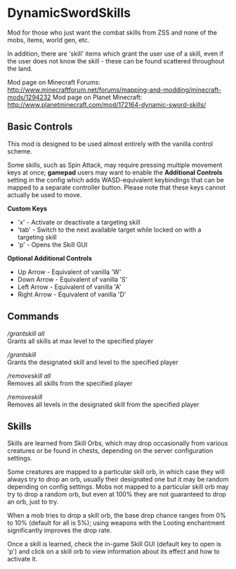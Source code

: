 DynamicSwordSkills
==================

Mod for those who just want the combat skills from ZSS and none of the mobs, items, world gen, etc.

In addition, there are 'skill' items which grant the user use of a skill, even if the user does not know the skill - these can be found scattered throughout the land.

Mod page on Minecraft Forums: http://www.minecraftforum.net/forums/mapping-and-modding/minecraft-mods/1294232
Mod page on Planet Minecraft: http://www.planetminecraft.com/mod/172164-dynamic-sword-skills/

Basic Controls
--------------
This mod is designed to be used almost entirely with the vanilla control scheme.

Some skills, such as Spin Attack, may require pressing multiple movement keys at once; **gamepad** users may want to enable the **Additional Controls** setting in the config which adds WASD-equivalent keybindings that can be mapped to a separate controller button. Please note that these keys cannot actually be used to move.

**Custom Keys**
- 'x' - Activate or deactivate a targeting skill
- 'tab' - Switch to the next available target while locked on with a targeting skill
- 'p' - Opens the Skill GUI

**Optional Additional Controls**
- Up Arrow - Equivalent of vanilla 'W'
- Down Arrow - Equivalent of vanilla 'S'
- Left Arrow - Equivalent of vanilla 'A'
- Right Arrow - Equivalent of vanilla 'D'

Commands
--------
*/grantskill <player> all*  
Grants all skills at max level to the specified player

*/grantskill <player> <skill> <level>*  
Grants the designated skill and level to the specified player

*/removeskill <player> all*  
Removes all skills from the specified player

*/removeskill <player> <skill>*  
Removes all levels in the designated skill from the specified player

Skills
------
Skills are learned from Skill Orbs, which may drop occasionally from various creatures or be found in chests, depending on the server configuration settings.

Some creatures are mapped to a particular skill orb, in which case they will always try to drop an orb, usually their designated one but it may be random depending on config settings. Mobs not mapped to a particular skill orb may try to drop a random orb, but even at 100% they are not guaranteed to drop an orb, just to try.

When a mob tries to drop a skill orb, the base drop chance ranges from 0% to 10% (default for all is 5%); using weapons with the Looting enchantment significantly improves the drop rate.

Once a skill is learned, check the in-game Skill GUI (default key to open is 'p') and click on a skill orb to view information about its effect and how to activate it.
